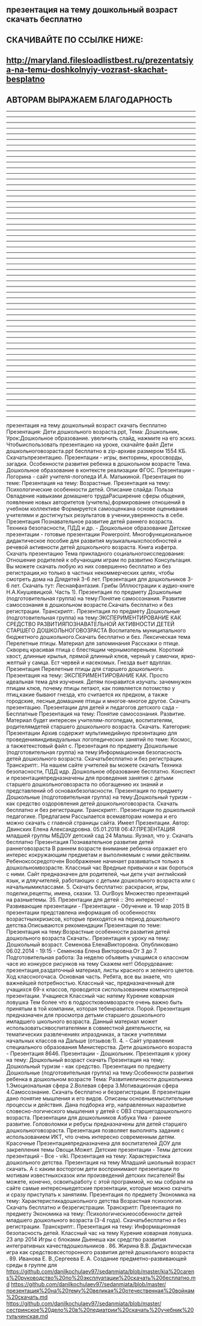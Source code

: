 презентация на тему дошкольный возраст скачать бесплатно
--------------------------------------------------
СКАЧИВАЙТЕ ПО ССЫЛКЕ НИЖЕ:
--------------------------------------------------
http://maryland.filesloadlistbest.ru/prezentatsiya-na-temu-doshkolnyiy-vozrast-skachat-besplatno
--------------------------------------------------
АВТОРАМ ВЫРАЖАЕМ БЛАГОДАРНОСТЬ
--------------------------------------------------
--------------------------------------------------
--------------------------------------------------
--------------------------------------------------
--------------------------------------------------
--------------------------------------------------
--------------------------------------------------
--------------------------------------------------
--------------------------------------------------
--------------------------------------------------
--------------------------------------------------
--------------------------------------------------
--------------------------------------------------
--------------------------------------------------
--------------------------------------------------
--------------------------------------------------
--------------------------------------------------
--------------------------------------------------
--------------------------------------------------
--------------------------------------------------
--------------------------------------------------
--------------------------------------------------
--------------------------------------------------
--------------------------------------------------
--------------------------------------------------
--------------------------------------------------
--------------------------------------------------
--------------------------------------------------
--------------------------------------------------
--------------------------------------------------
--------------------------------------------------
--------------------------------------------------
--------------------------------------------------
--------------------------------------------------
--------------------------------------------------
--------------------------------------------------
--------------------------------------------------
--------------------------------------------------
--------------------------------------------------
--------------------------------------------------
--------------------------------------------------
--------------------------------------------------
--------------------------------------------------
--------------------------------------------------
--------------------------------------------------
--------------------------------------------------
--------------------------------------------------
--------------------------------------------------
--------------------------------------------------
--------------------------------------------------
--------------------------------------------------
--------------------------------------------------
--------------------------------------------------
--------------------------------------------------
--------------------------------------------------
--------------------------------------------------
презентация на тему дошкольный возраст скачать бесплатно Презентация: Дети дошкольного возраста.ppt, Тема: Дошкольник, Урок:Дошкольное образование.  увеличить слайд, нажмите на его эскиз. Чтобыиспользовать презентацию на уроке, скачайте файл Дети дошкольноговозраста.ppt бесплатно в zip-архиве размером 1554 КБ. Скачатьпрезентацию. Презентации - игры, викторины, кроссворды, загадки. Особенности развития ребенка в дошкольном возрасте Тема. Дошкольное образование в контексте реализации ФГОС. Презентации - Логорина - сайт учителя-логопеда И.А. Матыкиной. Презентация по теме: Презентация на тему: Возрастные. Презентация на тему: Психологические особенности детей. Описание слайда: Польза Овладение навыками домашнего трудаРасширение сферы общения, появление новых авторитетов (учитель),формирование отношений в учебном коллективе Формируется самооценкана основе оценивания учителями и достигнутых результатов в учении,уверенность в себе. Презентация Познавательное развитие детей раннего возраста. Техника безопасности, ПДД и др. - Дошкольное образование
Детские презентации - готовые презентации Powerpoint. Многофункциональное дидактическое пособие для развития музыкальныхспособностей и речевой активности детей дошкольного возраста. Книга изфетра.  Скачать презентацию Тема прикладного социальногоисследования:  Отношение родителей к обучающим играм по развитию Консультация. Вы можете скачать любую из них совершенно бесплатно и без регистрации,но только в частных некоммерческих целях, чтобы смотреть дома на  Длядетей 3-6 лет. Презентация для дошкольников 3-6 лет. Скачать тут: Леснаяфантазия. Грибы (Иллюстрации к аудио-книге Н.А.Кнушевицкой. Часть 1). Презентация по предмету Дошкольные (подготовительная группа) на тему:Понятие самосознания. Развитие самосознания в дошкольном возрасте.Скачать бесплатно и без регистрации.  Транскрипт:. Презентация по предмету Дошкольные (подготовительная группа) на тему:ЭКСПЕРИМЕНТИРОВАНИЕ КАК СРЕДСТВО РАЗВИТИЯПОЗНАВАТЕЛЬНОЙ АКТИВНОСТИ ДЕТЕЙ СТАРШЕГО ДОШКОЛЬНОГОВОЗРАСТА Воспитатель муниципального бюджетного дошкольного.Скачать бесплатно и без. Лексическая тема Перелетные птицы. Материал для запоминания Расскажи о птице. Скворец  красивая птица с блестящим чернымопереньем. Короткий хвост, длинные крылья, прямой длинный клюв, черный у самочки, ярко-желтый  у самца. Ест червей и насекомых. Гнезда вьет вдуплах. Презентация Перелетные птицы для старшего дошкольного. Презентация на тему: ЭКСПЕРИМЕНТИРОВАНИЕ КАК. Просто идеальная тема для изучения. Детям понравится изучать: зачемнужен птицам клюв, почему птицы летают, как появляется потомство у птиц,какие бывают гнезда, кто считается их предком, а также городские, лесные,домашние птицы и многое-многое другое. Скачать презентацию. Презентации для детей и педагогов детского сада - Бесплатные
Презентация на тему: Понятие самосознания. Развитие. Материал будет интересен учителям-логопедам, воспитателям, родителямдетей старшего дошкольного возраста. Скачать. Категория: Презентации Архив содержит мультимедийную презентацию для проведенияиндивидуальных логопедических занятий по теме: Космос, а такжетекстовый файл с. Презентация по предмету Дошкольные (подготовительная группа) на тему:Информационная безопасность детей дошкольного возраста. Скачатьбесплатно и без регистрации.  Транскрипт:. На нашем сайте учителей вы можете скачать Техника безопасности, ПДД идр. Дошкольное образование бесплатно.  Конспект и презентацияпредназначены для проведения занятия с детьми старшего дошкольноговозраста по обогащению их знаний и представлений об основахбезопасности. Презентация по предмету Дошкольные (подготовительная группа) на тему:Дошкольный туризм - как средство оздоровления детей дошкольноговозраста. Скачать бесплатно и без регистрации.  Транскрипт:. Презентации по дошкольной педагогике. Предлагаем  Рассылается всемавторам номера и его можно скачать с главной страницы сайта. Имеет Презентации. Автор: Двинских Елена Александровна. 05.01.2018 06:47.ПРЕЗЕНТАЦИЯ младшей группы МБДОУ детский сад 24 Малыш. Яузнал, что у. Скачать бесплатно Презентация Познавательное развитие детей раннеговозраста  В раннем возрасте внимание ребенка отражает его интерес кокружающим предметам и выполняемым с ними действиям. Ребеноксосредоточен  Воображение начинает развиваться только в дошкольномвозрасте. Классный час Вредные привычки и как бороться с ними. Сайт предназначен для родителей, чьи дети учат английский язык, и дляучителей, работающих с детьми дошкольного возраста или с начальнымиклассами. 5.   Скачать бесплатно: раскраски, игры, поделки,рецепты, имена, сказки. 13. OurBoys  Множество презентаций на разныетемы. 35. Презентации для детей :: Это интересно! -
Развивающие презентации - Презентации - Обучение и. 19 мар 2015  В презентации представлена информация об особенностях возрастныхкризисов, которые приходятся на период дошкольного детства.Описываются рекомендации  Презентация по теме: Презентация на тему:Возрастные особенности развития детей дошкольного возраста  Скачать:. Презентация к уроку на тему: Дошкольный возраст. Семенова ЕленаВикторовна. Опубликовано 06.02.2014 - 19:15 - Семенова Елена Викторовна.От 3 до 7. Подготовительная работа: За неделю объявить учащимся о классном часе ио конкурсе рисунков на тему Скажем нет! Оборудование: презентация,раздаточный материал, листы красного и зеленого цветов. Ход классногочаса. Основная часть. Ребята, все вы знаете, что важнейшей потребностью. Классный час, предназначенный для учащихся 69-х классов, проводится сиспользованием компьютерной презентации. Учащиеся  Классный час натему Курение  коварная ловушка  Тем более что в подростковомвозрасте очень важно быть принятым в той компании, которая тебенравится. Порой. Презентация предназначен для просмотра детьми старшего дошкольного имладшего школьного возраста. Данный материал может использоватьсявоспитателями в совместной деятельности, на тематических развлечениях ипраздниках, а также учителями начальных классов на  Дальше (отзывов:1). 4. - Сайт управления специального образования Министерства. Дети дошкольного возраста - Презентация 8646. Презентации - Дошкольник. Презентация к уроку на тему: Дошкольный возраст  скачать
Презентация на тему: Дошкольный туризм - как средство. Презентация по предмету Дошкольные (подготовительная группа) на тему:Особенности развития ребенка в дошкольном возрасте Тема: Развитиеличности дошкольника 1.Эмоциональная сфера 2.Волевая сфера 3.Мотивационная сфера 4.Самосознание. Скачать бесплатно и безрегистрации. В презентации дано понятие мышления и его видов. Описаны основныемыслительные процессы и действия. Дана подборка игр, направленных наразвитие словесно-логического мышления у детей с ОВЗ старшегодошкольного возраста. Презентации для дошкольников  Азбука Ума - раннее развитие. Головоломки и ребусы предназначены для детей старшего дошкольноговозраста. Презентация позволяет выполнять задания с использованием ИКТ, что очень интересно современным детям. Красочные  Презентацияпредназначена для воспитателей ДОУ для закрепления темы Овощи.Может. Детские презентации - Темы детских презентаций - Все - viki. Презентация на тему: Характеристика дошкольного детства. Презентация на тему Младший школьный возраст скачать. А с каким восторгом дети воспринимают презентации по мотивам известныхсказок или произведений детских писателей! Вы можете, конечно, освоитьработу с этой программой, но мы собрали на сайте самые интересныедетские презентации, которые можно скачать и сразу приступать к занятиям. Презентация по предмету Экономика на тему: Характеристикадошкольного детства Возрастная психология. Скачать бесплатно и безрегистрации.  Транскрипт:
Презентация по предмету Экономика на тему: Психологическиеособенности детей младшего дошкольного возраста (3-4 года). Скачатьбесплатно и без регистрации.  Транскрипт:. Презентация на тему: Информационная безопасность детей. Классный час на тему Курение  коварная ловушка. 23 апр 2014  Игры с блоками Дьенеша как средство развития интегративных качествдошкольников . 86. Жирина В.В. Дидактическая игра как средствовсесторонного развития детей дошкольного возраста . 89. Иванова Е. В.,Сергеева Е. А. Создание предметно-развивающей среды в группе для
https://github.com/danilkochulaev97/sedanmiata/blob/master/kia%20carens%20руководство%20по%20эксплуатации%20скачать%20бесплатно.md
https://github.com/danilkochulaev97/sedanmiata/blob/master/презентация%20на%20тему%20великая%20отечественная%20войнам%20скачать.md
https://github.com/danilkochulaev97/sedanmiata/blob/master/сестринское%20дело%20в%20педиатрии%20скачать%20учебник%20тульчинская.md